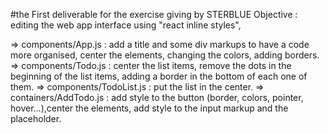 #the First deliverable for the exercise giving by STERBLUE
Objective : editing the web app interface using "react inline styles",

=> components/App.js : add a title and some div markups to have a code more organised, center the elements, changing the colors, adding borders.
=> components/Todo.js : center the list items, remove the dots in the beginning of the list items, adding a border in the bottom of each one of them.
=> components/TodoList.js : put the list in the center.
=> containers/AddTodo.js : add style to the button (border, colors, pointer, hover...),center the elements, add style to the input markup and the placeholder.
